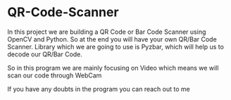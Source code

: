 # QR-Code-Scanner

In this project we are building a QR Code or Bar Code Scanner using OpenCV and Python. So at the end you will have your own QR/Bar Code Scanner.
Library which we are going to use is Pyzbar, which will help us to decode our QR/Bar Code.

So in this program we are mainly focusing on Video which means we will scan our code through WebCam

If you have any doubts in the program you can reach out to me
